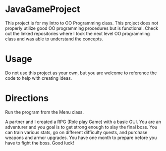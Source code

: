 # JavaGameProject
This project is for my Intro to OO Programming class. This project does not properly utilize good OO programming procedures but is functional. Check out the linked repositories where I took the next level OO programming class and was able to understand the concepts.

# Usage
Do not use this project as your own, but you are welcome to reference the code to help with creating ideas.

# Directions
Run the program from the Menu class.

A partner and I created a RPG (Role play Game) with a basic GUI. You are an adventurer and you goal is to get strong enough to slay the final boss.
You can train various stats, go on different difficulty quests, and purchase weapons and armor upgrades. You have one month to prepare before you have to 
fight the boss. Good luck!
